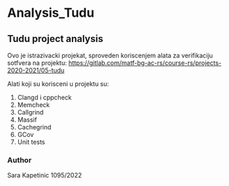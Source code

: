 # Analysis_Tudu



## Tudu project analysis

Ovo je istrazivacki projekat, sproveden koriscenjem alata za verifikaciju sotfvera na projektu:
https://gitlab.com/matf-bg-ac-rs/course-rs/projects-2020-2021/05-tudu

Alati koji su korisceni u projektu su:
1. Clangd i cppcheck
2. Memcheck
3. Callgrind
4. Massif
5. Cachegrind
6. GCov
7. Unit tests



### Author
Sara Kapetinic 1095/2022


